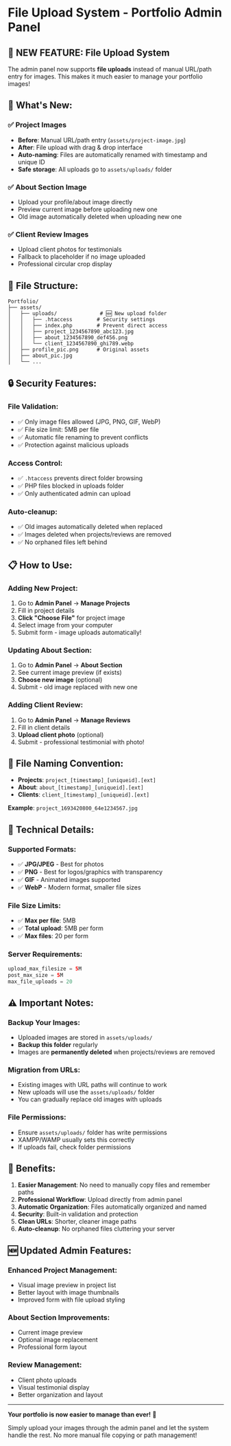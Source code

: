 # File Upload System - Portfolio Admin Panel

## 📸 **NEW FEATURE: File Upload System**

The admin panel now supports **file uploads** instead of manual URL/path entry for images. This makes it much easier to manage your portfolio images!

## 🚀 **What's New:**

### ✅ **Project Images**
- **Before**: Manual URL/path entry (`assets/project-image.jpg`)
- **After**: File upload with drag & drop interface
- **Auto-naming**: Files are automatically renamed with timestamp and unique ID
- **Safe storage**: All uploads go to `assets/uploads/` folder

### ✅ **About Section Image**
- Upload your profile/about image directly
- Preview current image before uploading new one
- Old image automatically deleted when uploading new one

### ✅ **Client Review Images**
- Upload client photos for testimonials
- Fallback to placeholder if no image uploaded
- Professional circular crop display

## 📁 **File Structure:**

```
Portfolio/
├── assets/
│   ├── uploads/              # 🆕 New upload folder
│   │   ├── .htaccess        # Security settings
│   │   ├── index.php        # Prevent direct access
│   │   ├── project_1234567890_abc123.jpg
│   │   ├── about_1234567890_def456.png
│   │   └── client_1234567890_ghi789.webp
│   ├── profile_pic.png      # Original assets
│   ├── about_pic.jpg
│   └── ...
```

## 🔒 **Security Features:**

### **File Validation:**
- ✅ Only image files allowed (JPG, PNG, GIF, WebP)
- ✅ File size limit: 5MB per file
- ✅ Automatic file renaming to prevent conflicts
- ✅ Protection against malicious uploads

### **Access Control:**
- ✅ `.htaccess` prevents direct folder browsing
- ✅ PHP files blocked in uploads folder
- ✅ Only authenticated admin can upload

### **Auto-cleanup:**
- ✅ Old images automatically deleted when replaced
- ✅ Images deleted when projects/reviews are removed
- ✅ No orphaned files left behind

## 📋 **How to Use:**

### **Adding New Project:**
1. Go to **Admin Panel** → **Manage Projects**
2. Fill in project details
3. **Click "Choose File"** for project image
4. Select image from your computer
5. Submit form - image uploads automatically!

### **Updating About Section:**
1. Go to **Admin Panel** → **About Section**
2. See current image preview (if exists)
3. **Choose new image** (optional)
4. Submit - old image replaced with new one

### **Adding Client Review:**
1. Go to **Admin Panel** → **Manage Reviews**
2. Fill in client details
3. **Upload client photo** (optional)
4. Submit - professional testimonial with photo!

## 🎯 **File Naming Convention:**

- **Projects**: `project_[timestamp]_[uniqueid].[ext]`
- **About**: `about_[timestamp]_[uniqueid].[ext]`
- **Clients**: `client_[timestamp]_[uniqueid].[ext]`

**Example**: `project_1693420800_64e1234567.jpg`

## 🔧 **Technical Details:**

### **Supported Formats:**
- ✅ **JPG/JPEG** - Best for photos
- ✅ **PNG** - Best for logos/graphics with transparency
- ✅ **GIF** - Animated images supported
- ✅ **WebP** - Modern format, smaller file sizes

### **File Size Limits:**
- ✅ **Max per file**: 5MB
- ✅ **Total upload**: 5MB per form
- ✅ **Max files**: 20 per form

### **Server Requirements:**
```php
upload_max_filesize = 5M
post_max_size = 5M
max_file_uploads = 20
```

## ⚠️ **Important Notes:**

### **Backup Your Images:**
- Uploaded images are stored in `assets/uploads/`
- **Backup this folder** regularly
- Images are **permanently deleted** when projects/reviews are removed

### **Migration from URLs:**
- Existing images with URL paths will continue to work
- New uploads will use the `assets/uploads/` folder
- You can gradually replace old images with uploads

### **File Permissions:**
- Ensure `assets/uploads/` folder has write permissions
- XAMPP/WAMP usually sets this correctly
- If uploads fail, check folder permissions

## 🚀 **Benefits:**

1. **Easier Management**: No need to manually copy files and remember paths
2. **Professional Workflow**: Upload directly from admin panel
3. **Automatic Organization**: Files automatically organized and named
4. **Security**: Built-in validation and protection
5. **Clean URLs**: Shorter, cleaner image paths
6. **Auto-cleanup**: No orphaned files cluttering your server

## 🆕 **Updated Admin Features:**

### **Enhanced Project Management:**
- Visual image preview in project list
- Better layout with image thumbnails
- Improved form with file upload styling

### **About Section Improvements:**
- Current image preview
- Optional image replacement
- Professional form layout

### **Review Management:**
- Client photo uploads
- Visual testimonial display
- Better organization and layout

---

**Your portfolio is now easier to manage than ever!** 🎉

Simply upload your images through the admin panel and let the system handle the rest. No more manual file copying or path management!
